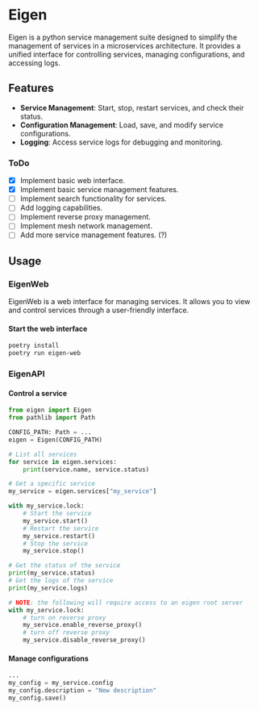 # Eigen
Eigen is a python service management suite designed to simplify the management of services in a microservices architecture. It provides a unified interface for controlling services, managing configurations, and accessing logs.

## Features
- **Service Management**: Start, stop, restart services, and check their status.
- **Configuration Management**: Load, save, and modify service configurations.
- **Logging**: Access service logs for debugging and monitoring.

### ToDo
- [X] Implement basic web interface.
- [X] Implement basic service management features.
- [ ] Implement search functionality for services.
- [ ] Add logging capabilities.
- [ ] Implement reverse proxy management.
- [ ] Implement mesh network management.
- [ ] Add more service management features. (?)

## Usage
### EigenWeb
EigenWeb is a web interface for managing services. It allows you to view and control services through a user-friendly interface.

#### Start the web interface
```bash
poetry install
poetry run eigen-web
```

### EigenAPI
#### Control a service
```python
from eigen import Eigen
from pathlib import Path

CONFIG_PATH: Path = ...
eigen = Eigen(CONFIG_PATH)

# List all services
for service in eigen.services:
    print(service.name, service.status)

# Get a specific service
my_service = eigen.services["my_service"]

with my_service.lock:
    # Start the service
    my_service.start()
    # Restart the service
    my_service.restart()
    # Stop the service
    my_service.stop()

# Get the status of the service
print(my_service.status)
# Get the logs of the service
print(my_service.logs)

# NOTE: the following will require access to an eigen root server
with my_service.lock:
    # turn on reverse proxy
    my_service.enable_reverse_proxy()
    # turn off reverse proxy
    my_service.disable_reverse_proxy()
```

#### Manage configurations
```python
...
my_config = my_service.config
my_config.description = "New description"
my_config.save()
```
